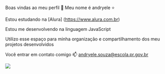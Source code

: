 Boas vindas ao meu perfil 🍓
Meu nome é andryele ⭐

Estou estudando na [Alura] (https://www.alura.com.br)

Estou me desenvolvendo na linguagem JavaScript

Utilizo esse espaço para minha organização e compartilhamento dos meu projetos desenvolvidos

Você entrar em contato comigo 📫
andryele.souza@escola.pr.gov.br

![](https://tenor.com/pt-BR/view/stan-twitter-thisisalecx-taylor-swift-gif-22772939)

